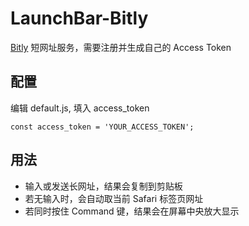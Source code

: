 # LaunchBar-Bitly

[Bitly](https://bitly.com/) 短网址服务，需要注册并生成自己的 Access Token

## 配置

编辑 default.js, 填入 access\_token

`const access_token = 'YOUR_ACCESS_TOKEN';`

## 用法

- 输入或发送长网址，结果会复制到剪贴板
- 若无输入时，会自动取当前 Safari 标签页网址
- 若同时按住 Command 键，结果会在屏幕中央放大显示
